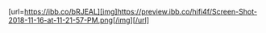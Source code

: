 [url=https://ibb.co/bRJEAL][img]https://preview.ibb.co/hifi4f/Screen-Shot-2018-11-16-at-11-21-57-PM.png[/img][/url]
